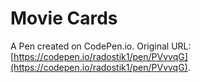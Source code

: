 # Movie Cards

A Pen created on CodePen.io. Original URL: [https://codepen.io/radostik1/pen/PVvvqG](https://codepen.io/radostik1/pen/PVvvqG).


